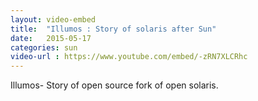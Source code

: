 ```yaml
---
layout: video-embed
title:  "Illumos : Story of solaris after Sun"
date:   2015-05-17
categories: sun
video-url : https://www.youtube.com/embed/-zRN7XLCRhc
---
```

Illumos- Story of open source fork of open solaris.
